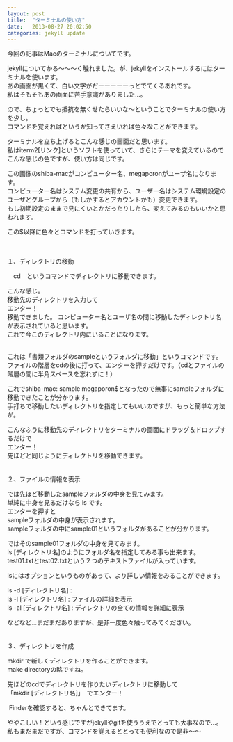 ```yaml
---
layout: post
title:  "ターミナルの使い方"
date:   2013-08-27 20:02:50
categories: jekyll update
---
```


今回の記事はMacのターミナルについてです。

jekyllについてかる〜〜〜く触れました。が、jekyllをインストールするにはターミナルを使います。<br>
あの画面が黒くて、白い文字がだーーーーーっとでてくるあれです。<br>
私はそもそもあの画面に苦手意識がありました...。<br>

ので、ちょっとでも抵抗を無くせたらいいな〜ということでターミナルの使い方を少し。<br>
コマンドを覚えればというか知ってさえいれば色々なことができます。

ターミナルを立ち上げるとこんな感じの画面だと思います。
<img src="/images/01.png" alt="">
<br>私はiterm2[リンク]というソフトを使っていて、さらにテーマを変えているのでこんな感じの色ですが、使い方は同じです。

この画像のshiba-macがコンピューター名、megaporonがユーザ名になります。<br>
コンピューター名はシステム変更の共有から、ユーザー名はシステム環境設定のユーザとグループから（もしかするとアカウントかも）変更できます。<br>
もし初期設定のままで見にくいとかだったりしたら、変えてみるのもいいかと思われます。

この$以降に色々とコマンドを打っていきます。<br>
<br>
<br>

１、ディレクトリの移動

　cd　というコマンドでディレクトリに移動できます。

こんな感じ。<br>
<img src="/images/02.png" alt=""><br>
移動先のディレクトリを入力して<br>
<img src="/images/03.png" alt=""><br>
エンター！<br>
<img src="/images/04.png" alt=""><br>
移動できました。
コンピューター名とユーザ名の間に移動したディレクトリ名が表示されていると思います。<br>
これで今このディレクトリ内にいることになります。<br>

<br>
これは「書類フォルダのsampleというフォルダに移動」というコマンドです。<br>
ファイルの階層をcdの後に打って、エンターを押すだけです。（cdとファイルの階層の間に半角スペースを忘れずに！）

これでshiba-mac: sample megaporon$となったので無事にsampleフォルダに移動できたことが分かります。<br>
手打ちで移動したいディレクトリを指定してもいいのですが、もっと簡単な方法が。

こんなふうに移動先のディレクトリをターミナルの画面にドラッグ＆ドロップするだけで<br>
<img src="/images/05.png" alt=""><br>
エンター！<br>
<img src="/images/04.png" alt=""><br>
先ほどと同じようにディレクトリを移動できます。<br>
<br>
<br>
２、ファイルの情報を表示

では先ほど移動したsampleフォルダの中身を見てみます。<br>
単純に中身を見るだけなら ls です。<br>
<img src="/images/06.png" alt=""><br>
エンターを押すと<br>
<img src="/images/07.png" alt=""><br>
sampleフォルダの中身が表示されます。<br>
sampleフォルダの中にsample01というフォルダがあることが分かります。<br>

ではそのsample01フォルダの中身を見てみます。<br>
<img src="/images/13.png" alt=""><br>
ls [ディレクトリ名]のようにフォルダ名を指定してみる事も出来ます。<br>
<img src="/images/14.png" alt=""><br>
test01.txtとtest02.txtという２つのテキストファイルが入っています。

lsにはオプションというものがあって、より詳しい情報をみることができます。

ls -d [ディレクトリ名] : <br>
ls -l [ディレクトリ名] : ファイルの詳細を表示<br>
ls -al [ディレクトリ名] : ディレクトリの全ての情報を詳細に表示<br>

などなど...まだまだありますが、是非一度色々触ってみてください。<br>
<br>
<br>
３、ディレクトリを作成<br>

mkdir で新しくディレクトリを作ることができます。<br>
make directoryの略ですね。<br>

先ほどのcdでディレクトリを作りたいディレクトリに移動して<br>
<img src="/images/15.png" alt=""><br>
「mkdir [ディレクトリ名]」　でエンター！<br>

<img src="/images/16.png" alt="">
Finderを確認すると、ちゃんとできてます。<br>


ややこしい！という感じですがjekyllやgitを使ううえでとっても大事なので...。<br>
私もまだまだですが、コマンドを覚えるととっても便利なので是非〜〜



